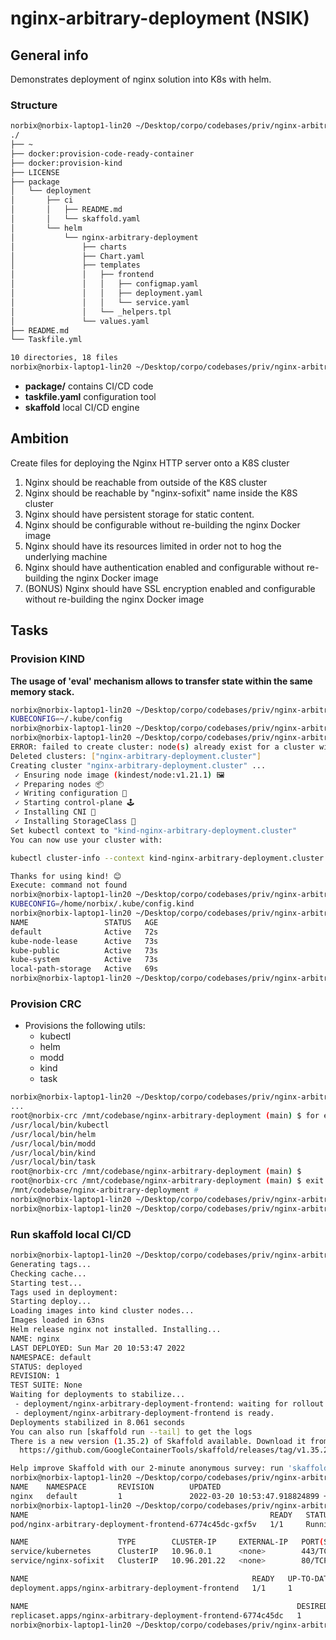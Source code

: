 # nginx-arbitrary-deployment (NSIK)

## General info 

Demonstrates deployment of nginx solution into K8s with helm.

### Structure 

```sh 
norbix@norbix-laptop1-lin20 ~/Desktop/corpo/codebases/priv/nginx-arbitrary-deployment (main) $ tree -L 7 ./
./
├── ~
├── docker:provision-code-ready-container
├── docker:provision-kind
├── LICENSE
├── package
│   └── deployment
│       ├── ci
│       │   ├── README.md
│       │   └── skaffold.yaml
│       └── helm
│           └── nginx-arbitrary-deployment
│               ├── charts
│               ├── Chart.yaml
│               ├── templates
│               │   ├── frontend
│               │   │   ├── configmap.yaml
│               │   │   ├── deployment.yaml
│               │   │   └── service.yaml
│               │   └── _helpers.tpl
│               └── values.yaml
├── README.md
└── Taskfile.yml

10 directories, 18 files
norbix@norbix-laptop1-lin20 ~/Desktop/corpo/codebases/priv/nginx-arbitrary-deployment (main) $ 
```

- **package/** contains CI/CD code
- **taskfile.yaml** configuration tool
- **skaffold** local CI/CD engine

## Ambition

Create files for deploying the Nginx HTTP server onto a K8S cluster
1. Nginx should be reachable from outside of the K8S cluster
2. Nginx should be reachable by "nginx-sofixit" name inside the K8S cluster
3. Nginx should have persistent storage for static content.
4. Nginx should be configurable without re-building the nginx Docker image
5. Nginx should have its resources limited in order not to hog the underlying machine
6. Nginx should have authentication enabled and configurable without re-building the nginx Docker image
7. (BONUS) Nginx should have SSL encryption enabled and configurable without re-building the nginx Docker image

## Tasks 

### Provision KIND 

**The usage of 'eval' mechanism allows to transfer state within the same memory stack.** 

```sh 
norbix@norbix-laptop1-lin20 ~/Desktop/corpo/codebases/priv/nginx-arbitrary-deployment (main) $ env|grep -i kube
KUBECONFIG=~/.kube/config
norbix@norbix-laptop1-lin20 ~/Desktop/corpo/codebases/priv/nginx-arbitrary-deployment (main) $ 
norbix@norbix-laptop1-lin20 ~/Desktop/corpo/codebases/priv/nginx-arbitrary-deployment (main) $ eval "$(task docker:provision-kind)"
ERROR: failed to create cluster: node(s) already exist for a cluster with the name "nginx-arbitrary-deployment.cluster"
Deleted clusters: ["nginx-arbitrary-deployment.cluster"]
Creating cluster "nginx-arbitrary-deployment.cluster" ...
 ✓ Ensuring node image (kindest/node:v1.21.1) 🖼
 ✓ Preparing nodes 📦  
 ✓ Writing configuration 📜 
 ✓ Starting control-plane 🕹️ 
 ✓ Installing CNI 🔌 
 ✓ Installing StorageClass 💾 
Set kubectl context to "kind-nginx-arbitrary-deployment.cluster"
You can now use your cluster with:

kubectl cluster-info --context kind-nginx-arbitrary-deployment.cluster --kubeconfig /home/norbix/.kube/config.kind

Thanks for using kind! 😊
Execute: command not found
norbix@norbix-laptop1-lin20 ~/Desktop/corpo/codebases/priv/nginx-arbitrary-deployment (main) $ env|grep -i kube
KUBECONFIG=/home/norbix/.kube/config.kind
norbix@norbix-laptop1-lin20 ~/Desktop/corpo/codebases/priv/nginx-arbitrary-deployment (main) $ k get ns
NAME                 STATUS   AGE
default              Active   72s
kube-node-lease      Active   73s
kube-public          Active   73s
kube-system          Active   73s
local-path-storage   Active   69s
norbix@norbix-laptop1-lin20 ~/Desktop/corpo/codebases/priv/nginx-arbitrary-deployment (main) $ 
```

### Provision CRC

* Provisions the following utils:
  * kubectl
  * helm
  * modd
  * kind
  * task

```sh 
norbix@norbix-laptop1-lin20 ~/Desktop/corpo/codebases/priv/nginx-arbitrary-deployment (main) $ task docker:provision-code-ready-container
...
root@norbix-crc /mnt/codebase/nginx-arbitrary-deployment (main) $ for each in kubectl helm modd kind task; do which $each;done
/usr/local/bin/kubectl
/usr/local/bin/helm
/usr/local/bin/modd
/usr/local/bin/kind
/usr/local/bin/task
root@norbix-crc /mnt/codebase/nginx-arbitrary-deployment (main) $ 
root@norbix-crc /mnt/codebase/nginx-arbitrary-deployment (main) $ exit
/mnt/codebase/nginx-arbitrary-deployment # 
norbix@norbix-laptop1-lin20 ~/Desktop/corpo/codebases/priv/nginx-arbitrary-deployment (main) $ 
norbix@norbix-laptop1-lin20 ~/Desktop/corpo/codebases/priv/nginx-arbitrary-deployment (main) $ docker ps|grep -i crc
```

### Run skaffold local CI/CD

```sh 
norbix@norbix-laptop1-lin20 ~/Desktop/corpo/codebases/priv/nginx-arbitrary-deployment (main) $ SKAFFOLD_CONFIG=./package/utils/SKAFFOLD_CONFIG/config.yaml skaffold run -f package/deployment/ci/skaffold.yaml 
Generating tags...
Checking cache...
Starting test...
Tags used in deployment:
Starting deploy...
Loading images into kind cluster nodes...
Images loaded in 63ns
Helm release nginx not installed. Installing...
NAME: nginx
LAST DEPLOYED: Sun Mar 20 10:53:47 2022
NAMESPACE: default
STATUS: deployed
REVISION: 1
TEST SUITE: None
Waiting for deployments to stabilize...
 - deployment/nginx-arbitrary-deployment-frontend: waiting for rollout to finish: 0 of 1 updated replicas are available...
 - deployment/nginx-arbitrary-deployment-frontend is ready.
Deployments stabilized in 8.061 seconds
You can also run [skaffold run --tail] to get the logs
There is a new version (1.35.2) of Skaffold available. Download it from:
  https://github.com/GoogleContainerTools/skaffold/releases/tag/v1.35.2

Help improve Skaffold with our 2-minute anonymous survey: run 'skaffold survey'
norbix@norbix-laptop1-lin20 ~/Desktop/corpo/codebases/priv/nginx-arbitrary-deployment (main) $ helm list
NAME    NAMESPACE       REVISION        UPDATED                                 STATUS          CHART                                   APP VERSION
nginx   default         1               2022-03-20 10:53:47.918824899 +0100 CET deployed        nginx-arbitrary-deployment-0.1.0        1.16.0     
norbix@norbix-laptop1-lin20 ~/Desktop/corpo/codebases/priv/nginx-arbitrary-deployment (main) $ k get all
NAME                                                      READY   STATUS    RESTARTS   AGE
pod/nginx-arbitrary-deployment-frontend-6774c45dc-gxf5v   1/1     Running   0          23s

NAME                    TYPE        CLUSTER-IP     EXTERNAL-IP   PORT(S)   AGE
service/kubernetes      ClusterIP   10.96.0.1      <none>        443/TCP   38m
service/nginx-sofixit   ClusterIP   10.96.201.22   <none>        80/TCP    23s

NAME                                                  READY   UP-TO-DATE   AVAILABLE   AGE
deployment.apps/nginx-arbitrary-deployment-frontend   1/1     1            1           23s

NAME                                                            DESIRED   CURRENT   READY   AGE
replicaset.apps/nginx-arbitrary-deployment-frontend-6774c45dc   1         1         1       23s
norbix@norbix-laptop1-lin20 ~/Desktop/corpo/codebases/priv/nginx-arbitrary-deployment (main) $ 
```